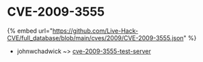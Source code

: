 # CVE-2009-3555
{% embed url="https://github.com/Live-Hack-CVE/full_database/blob/main/cves/2009/CVE-2009-3555.json" %}

* johnwchadwick ~> [cve-2009-3555-test-server](https://www.alice-snow.ru/2009/database/cve-2009-3555/cve-2009-3555-test-server-johnwchadwick)